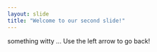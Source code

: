 ```yaml
---
layout: slide
title: "Welcome to our second slide!"
---
```

something witty ...
Use the left arrow to go back!
